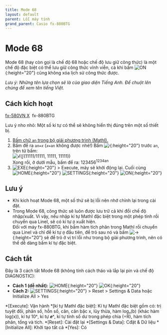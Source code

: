 ```yaml
---
title: Mode 68
layout: default
parent: Lỗi máy tính
grand_parent: Casio fx-880BTG
---
```


# Mode 68
Mode 68 (hay còn gọi là chế độ 68 hoặc chế độ lưu giữ công thức) là một chế độ đặc biệt có thể lưu giữ công thức vĩnh viễn, cả khi bấm ![ON]{:height="20"} cũng không xóa lịch sử công thức được.

*Lưu ý: Những tên lựa chọn sẽ là của giao diện Tiếng Anh. Để chuột lên chúng để xem tên tiếng Việt.*

## Cách kích hoạt

[fx-580VN X](/thu-vien-ma-tran/docs/fx580vnx/loi-may-tinh/mode-68.html#cách-kích-hoạt)&nbsp; fx-880BTG

Lưu ý nho nhỏ: Một số kí tự có thể sẽ không hiển thị đúng trên một số thiết bị.

1. [Bấm chữ `an` trong bộ giải phương trình (MathI).](/thu-vien-ma-tran/docs/fx880btg/loi-may-tinh/ki-tu-an.html#cách-bấm)
2. Bấm để ra `an=𝑥` (`𝑥=an` không được nhé!) Bấm ![⁄]{:height="20"} trước `an`, trên tử bấm:  
![√(∫(11111/11111, 11111, 11111))](https://latex.codecogs.com/png.image?\inline%20\huge%20\dpi{110}\bg{black}\sqrt{\int_{11111}^{11111}\frac{11111}{11111}dx})  
Xong rồi, ở dưới mẫu, bấm để ra: 123456<sup>1234an</sup>
3. ![EXE]{:height="20"} \> Execute, máy sẽ khởi động lại. Cuối cùng ![HOME]{:height="20"} ![SETTINGS]{:height="20"} ![ON]{:height="20"}

## Lưu ý
- Khi kích hoạt Mode 68, một số thứ sẽ bị lỗi nên nhớ chỉnh lại trong cài đặt.
- Trong Mode 68, công thức sẽ luôn được lưu trữ cả khi đổi chế độ nhập/xuất. Vì vậy, nếu nhập kí tự MathI đặc biệt trong một phép tính rồi chuyển qua LineI, sẽ có kí tự `@` xuất hiện.<br>Đối với máy fx-880BTG, khi bấm hàm tích phân trong MathI rồi chuyển qua LineI và chỉ để kí tự `@` đầu tiên, để trỏ sau nó và bấm ![→]{:height="20"} sẽ để trỏ ở vị trí lỗi như trong bộ giải phương trình, nên có thể dễ dàng bấm kí tự đặc biệt.

## Cách tắt
Đây là 3 cách tắt Mode 68 (không tính cách tháo và lắp lại pin và chế độ DIAGNOSTIC):
- **Cách 1 (dễ nhất):** ![HOME]{:height="20"} ![OK]{:height="20"}
- **Cách 2:** ![SETTINGS]{:height="20"} \> Reset \> Settings & Data hoặc Initialize All \> Yes

[ON]: /thu-vien-ma-tran/images/fx880btg/on.png
[HOME]: /thu-vien-ma-tran/images/fx880btg/home.png
[SETTINGS]: /thu-vien-ma-tran/images/fx880btg/settings.png
[OK]: /thu-vien-ma-tran/images/fx880btg/ok.png
[VARIABLE]: /thu-vien-ma-tran/images/fx880btg/variable.png
[←]: /thu-vien-ma-tran/images/fx880btg/left.png
[→]: /thu-vien-ma-tran/images/fx880btg/right.png
[SHIFT]: /thu-vien-ma-tran/images/fx880btg/shift.png
[CATALOG]: /thu-vien-ma-tran/images/fx880btg/catalog.png
[⁄]: /thu-vien-ma-tran/images/fx880btg/frac.png
[⌫]: /thu-vien-ma-tran/images/fx880btg/del.png
[AC]: /thu-vien-ma-tran/images/fx880btg/ac.png
[7]: /thu-vien-ma-tran/images/fx880btg/7.png
[9]: /thu-vien-ma-tran/images/fx880btg/9.png
[EXE]: /thu-vien-ma-tran/images/fx880btg/exe.png

<!-- abbreviations for kramdown -->
*[Execute]: Vận hành
*[kí tự MathI đặc biệt]: Kí tự MathI đặc biệt gồm có: trị tuyệt đối, phân số, hỗn số, căn, căn bậc x, lũy thừa, hàm logₐ(b) (khác hàm log(x)), kí tự 10ˣ, kí tự 𝒆ˣ, kí tự tính số dư trong phép chia (÷R), hàm tích phân, tổng và tích.
*[Reset]: Cài đặt lại
*[Settings & Data]: Cđặt & Dữ liệu
*[Initialize All]: Khởi tạo tất cả
*[Yes]: Có